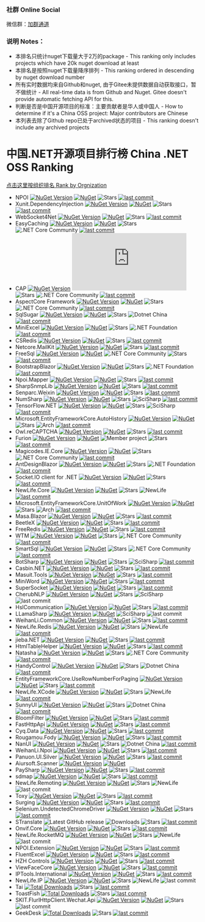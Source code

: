 ### 社群 Online Social

微信群：[加群通道](https://github.com/dotnet-cn/jobs/issues/13)

### 说明 Notes：
- 本排名只统计nuget下载量大于2万的package - This ranking only includes projects which have 20k nuget download at least
- 本排名是按照nuget下载量降序排列 - This ranking ordered in descending by nuget download number
- 所有实时数据均来自Github和nuget, 由于Gitee未提供数据自动获取接口，暂不做统计 - All real-time data is from Github and Nuget. Gitee doesn't provide automatic fetching API for this.
- 判断是否是中国开源项目的标准：主要贡献者是华人或中国人 - How to determine if it's a China OSS project: Major contributors are Chinese
- 本列表去除了Github repo已处于archived状态的项目 - This ranking doesn't include any archived projects

# 中国.NET开源项目排行榜 China .NET OSS Ranking

 [点击这里按组织排名 Rank by Orgnization](RankingByOrg.md)
 
- NPOI [![NuGet Version](https://img.shields.io/nuget/v/NPOI.svg?style=flat)](https://www.nuget.org/packages/NPOI/) [![NuGet](https://img.shields.io/nuget/dt/npoi)](https://www.nuget.org/packages/NPOI) <img alt="Stars" src="https://img.shields.io/github/stars/nissl-lab/npoi?style=flat-square&labelColor=343b41"/> [![last commit](https://img.shields.io/github/last-commit/nissl-lab/npoi/master)](https://github.com/nissl-lab/npoi)
- Xunit.DependencyInjection [![NuGet Version](https://img.shields.io/nuget/v/Xunit.DependencyInjection.svg?style=flat)](https://www.nuget.org/packages/Xunit.DependencyInjection/) [![NuGet](https://img.shields.io/nuget/dt/Xunit.DependencyInjection)](https://www.nuget.org/packages/Xunit.DependencyInjection) <img alt="Stars" src="https://img.shields.io/github/stars/pengweiqhca/Xunit.DependencyInjection?style=flat-square&labelColor=343b41"/> [![last commit](https://img.shields.io/github/last-commit/pengweiqhca/Xunit.DependencyInjection/main)](https://github.com/pengweiqhca/Xunit.DependencyInjection)
- WebSocket4Net [![NuGet Version](https://img.shields.io/nuget/v/WebSocket4Net.svg?style=flat)](https://www.nuget.org/packages/WebSocket4Net/) [![NuGet](https://img.shields.io/nuget/dt/WebSocket4Net.svg)](https://www.nuget.org/packages/WebSocket4Net) <img alt="Stars" src="https://img.shields.io/github/stars/kerryjiang/WebSocket4Net?style=flat-square&labelColor=343b41"/> [![last commit](https://img.shields.io/github/last-commit/kerryjiang/WebSocket4Net/master)](https://github.com/kerryjiang/WebSocket4Net)
- EasyCaching [![NuGet Version](https://img.shields.io/nuget/v/EasyCaching.Core.svg?style=flat)](https://www.nuget.org/packages/EasyCaching.Core/) [![NuGet](https://img.shields.io/nuget/dt/EasyCaching.Core)](https://www.nuget.org/packages/EasyCaching.Core) <img alt="Stars" src="https://img.shields.io/github/stars/dotnetcore/EasyCaching?style=flat-square&labelColor=343b41"/> ![.NET Core Community](https://img.shields.io/badge/NCC-9e20c9.svg) [![last commit](https://img.shields.io/github/last-commit/dotnetcore/EasyCaching/master)](https://github.com/dotnetcore/EasyCaching)
- CAP  [![NuGet Version](https://img.shields.io/nuget/v/DotNetCore.CAP.svg?style=flat)](https://www.nuget.org/packages/DotNetCore.CAP/) [![NuGet](https://img.shields.io/nuget/dt/DotNetCore.CAP)](https://www.nuget.org/packages/DotNetCore.CAP) <img alt="Stars" src="https://img.shields.io/github/stars/dotnetcore/CAP?style=flat-square&labelColor=343b41"/> ![.NET Core Community](https://img.shields.io/badge/NCC-9e20c9.svg) [![last commit](https://img.shields.io/github/last-commit/dotnetcore/cap/master)](https://github.com/dotnetcore/CAP)
- AspectCore Framework [![NuGet Version](https://img.shields.io/nuget/v/AspectCore.Core.svg?style=flat)](https://www.nuget.org/packages/AspectCore.Core/) [![NuGet](https://img.shields.io/nuget/dt/AspectCore.Core)](https://www.nuget.org/packages/AspectCore.Core) <img alt="Stars" src="https://img.shields.io/github/stars/dotnetcore/AspectCore-Framework?style=flat-square&labelColor=343b41"/> ![.NET Core Community](https://img.shields.io/badge/NCC-9e20c9.svg) [![last commit](https://img.shields.io/github/last-commit/dotnetcore/AspectCore-Framework/master)](https://github.com/dotnetcore/AspectCore-Framework)
- SqlSugar [![NuGet Version](https://img.shields.io/nuget/v/SqlSugarCore.svg?style=flat)](https://www.nuget.org/packages/SqlSugarCore/) [![NuGet](https://img.shields.io/nuget/dt/SqlSugarCore)](https://www.nuget.org/packages/SqlSugarCore) <img alt="Stars" src="https://img.shields.io/github/stars/DotNetNext/SqlSugar?style=flat-square&labelColor=343b41"/> ![Dotnet China](https://img.shields.io/badge/DOTNETCHINA-ff0000.svg) [![last commit](https://img.shields.io/github/last-commit/DotNetNext/SqlSugar/master)](https://github.com/DotNetNext/SqlSugar)
- MiniExcel [![NuGet Version](https://img.shields.io/nuget/v/MiniExcel.svg?style=flat)](https://www.nuget.org/packages/MiniExcel/) [![NuGet](https://img.shields.io/nuget/dt/MiniExcel)](https://www.nuget.org/packages/MiniExcel) <img alt="Stars" src="https://img.shields.io/github/stars/mini-software/MiniExcel?style=flat-square&labelColor=343b41"/> ![.NET Foundation](https://img.shields.io/badge/DNF-2b0b98.svg) [![last commit](https://img.shields.io/github/last-commit/mini-software/MiniExcel/master)](https://github.com/mini-software/MiniExcel)
- CSRedis [![NuGet Version](https://img.shields.io/nuget/v/CSRedisCore.svg?style=flat)](https://www.nuget.org/packages/CSRedisCore/) [![NuGet](https://img.shields.io/nuget/dt/CSRedisCore)](https://www.nuget.org/packages/CSRedisCore) <img alt="Stars" src="https://img.shields.io/github/stars/2881099/csredis?style=flat-square&labelColor=343b41"/> [![last commit](https://img.shields.io/github/last-commit/2881099/csredis/master)](https://github.com/2881099/csredis)
- Netcore.MailKit [![NuGet Version](https://img.shields.io/nuget/v/NETCore.MailKit.svg?style=flat)](https://www.nuget.org/packages/NETCore.MailKit/) [![NuGet](https://img.shields.io/nuget/dt/NETCore.MailKit)](https://www.nuget.org/packages/NETCore.MailKit) <img alt="Stars" src="https://img.shields.io/github/stars/myloveCc/NETCore.MailKit?style=flat-square&labelColor=343b41"/> [![last commit](https://img.shields.io/github/last-commit/myloveCc/NETCore.MailKit/master)](https://github.com/myloveCc/NETCore.MailKit)
- FreeSql [![NuGet Version](https://img.shields.io/nuget/v/FreeSql.svg?style=flat)](https://www.nuget.org/packages/FreeSql/) [![NuGet](https://img.shields.io/nuget/dt/FreeSql)](https://www.nuget.org/packages/FreeSql) ![.NET Core Community](https://img.shields.io/badge/NCC-9e20c9.svg) <img alt="Stars" src="https://img.shields.io/github/stars/dotnetcore/FreeSql?style=flat-square&labelColor=343b41"/>  [![last commit](https://img.shields.io/github/last-commit/dotnetcore/FreeSql/master)](https://github.com/dotnetcore/FreeSql)
- BootstrapBlazor [![NuGet Version](https://img.shields.io/nuget/v/BootstrapBlazor.svg?style=flat)](https://www.nuget.org/packages/BootstrapBlazor/) [![NuGet](https://img.shields.io/nuget/dt/BootstrapBlazor)](https://www.nuget.org/packages/BootstrapBlazor) <img alt="Stars" src="https://img.shields.io/github/stars/dotnetcore/BootstrapBlazor?style=flat-square&labelColor=343b41"/> ![.NET Foundation](https://img.shields.io/badge/DNF-2b0b98.svg) [![last commit](https://img.shields.io/github/last-commit/dotnetcore/BootstrapBlazor/main)](https://github.com/dotnetcore/BootstrapBlazor)
- Npoi.Mapper [![NuGet Version](https://img.shields.io/nuget/v/NPOI.Mapper.svg?style=flat)](https://www.nuget.org/packages/NPOI.Mapper/) [![NuGet](https://img.shields.io/nuget/dt/NPOI.Mapper)](https://www.nuget.org/packages/NPOI.Mapper) <img alt="Stars" src="https://img.shields.io/github/stars/donnytian/Npoi.Mapper?style=flat-square&labelColor=343b41"/> [![last commit](https://img.shields.io/github/last-commit/donnytian/Npoi.Mapper/master)](https://github.com/donnytian/Npoi.Mapper)
- SharpSnmpLib [![NuGet Version](https://img.shields.io/nuget/v/Lextm.SharpSnmpLib.svg?style=flat)](https://www.nuget.org/packages/Lextm.SharpSnmpLib/) [![NuGet](https://img.shields.io/nuget/dt/Lextm.SharpSnmpLib)](https://www.nuget.org/packages/Lextm.SharpSnmpLib) <img alt="Stars" src="https://img.shields.io/github/stars/lextudio/sharpsnmplib?style=flat-square&labelColor=343b41"/> [![last commit](https://img.shields.io/github/last-commit/lextudio/sharpsnmplib/master)](https://github.com/lextudio/sharpsnmplib)
- Senparc.Weixin [![NuGet Version](https://img.shields.io/nuget/v/Senparc.Weixin.svg?style=flat)](https://www.nuget.org/packages/Senparc.Weixin/) [![NuGet](https://img.shields.io/nuget/dt/Senparc.Weixin)](https://www.nuget.org/packages/Senparc.Weixin) <img alt="Stars" src="https://img.shields.io/github/stars/JeffreySu/WeiXinMPSDK?style=flat-square&labelColor=343b41"/> [![last commit](https://img.shields.io/github/last-commit/JeffreySu/WeiXinMPSDK/master)](https://github.com/JeffreySu/WeiXinMPSDK)
- NumSharp [![NuGet Version](https://img.shields.io/nuget/v/NumSharp.svg?style=flat)](https://www.nuget.org/packages/NumSharp/) [![NuGet](https://img.shields.io/nuget/dt/NumSharp)](https://www.nuget.org/packages/NumSharp) <img alt="Stars" src="https://img.shields.io/github/stars/SciSharp/NumSharp?style=flat-square&labelColor=343b41"/> ![SciSharp](https://img.shields.io/badge/SCISHARP-865fc3.svg) [![last commit](https://img.shields.io/github/last-commit/SciSharp/NumSharp/master)](https://github.com/SciSharp/NumSharp)
- TensorFlow.NET [![NuGet Version](https://img.shields.io/nuget/v/TensorFlow.NET.svg?style=flat)](https://www.nuget.org/packages/TensorFlow.NET/) [![NuGet](https://img.shields.io/nuget/dt/TensorFlow.NET)](https://www.nuget.org/packages/TensorFlow.NET) <img alt="Stars" src="https://img.shields.io/github/stars/SciSharp/TensorFlow.NET?style=flat-square&labelColor=343b41"/> ![SciSharp](https://img.shields.io/badge/SCISHARP-865fc3.svg) [![last commit](https://img.shields.io/github/last-commit/SciSharp/TensorFlow.NET/master)](https://github.com/SciSharp/TensorFlow.NET)
- Microsoft.EntityFrameworkCore.AutoHistory [![NuGet Version](https://img.shields.io/nuget/v/Microsoft.EntityFrameworkCore.AutoHistory.svg?style=flat)](https://www.nuget.org/packages/Microsoft.EntityFrameworkCore.AutoHistory/) [![NuGet](https://img.shields.io/nuget/dt/Microsoft.EntityFrameworkCore.AutoHistory)](https://www.nuget.org/packages/Microsoft.EntityFrameworkCore.AutoHistory) <img alt="Stars" src="https://img.shields.io/github/stars/arch/AutoHistory?style=flat-square&labelColor=343b41"/> ![Arch](https://img.shields.io/badge/Arch-865f00.svg) [![last commit](https://img.shields.io/github/last-commit/arch/AutoHistory/master)](https://github.com/arch/AutoHistory)
- Owl.reCAPTCHA [![NuGet Version](https://img.shields.io/nuget/v/Owl.reCAPTCHA.svg?style=flat)](https://www.nuget.org/packages/Owl.reCAPTCHA/) [![NuGet](https://img.shields.io/nuget/dt/Owl.reCAPTCHA)](https://www.nuget.org/packages/Owl.reCAPTCHA) <img alt="Stars" src="https://img.shields.io/github/stars/maliming/reCAPTCHA?style=flat-square&labelColor=343b41"/> [![last commit](https://img.shields.io/github/last-commit/maliming/reCAPTCHA/master)](https://github.com/maliming/reCAPTCHA)
- Furion [![NuGet Version](https://img.shields.io/nuget/v/Furion.svg?style=flat)](https://www.nuget.org/packages/Furion/) [![NuGet](https://img.shields.io/nuget/dt/Furion)](https://www.nuget.org/packages/Furion) ![Member project](https://img.shields.io/badge/DOTNETCHINA-ff0000.svg) <img alt="Stars" src="https://img.shields.io/github/stars/MonkSoul/Furion?style=flat-square&labelColor=343b41"/> [![last commit](https://img.shields.io/github/last-commit/MonkSoul/Furion/v4)](https://github.com/MonkSoul/Furion)
- Magicodes.IE.Core [![NuGet Version](https://img.shields.io/nuget/v/Magicodes.IE.Core.svg?style=flat)](https://www.nuget.org/packages/Magicodes.IE.Core/) [![NuGet](https://img.shields.io/nuget/dt/Magicodes.IE.Core)](https://www.nuget.org/packages/Magicodes.IE.Core) <img alt="Stars" src="https://img.shields.io/github/stars/dotnetcore/Magicodes.IE?style=flat-square&labelColor=343b41"/> ![.NET Core Community](https://img.shields.io/badge/NCC-9e20c9.svg) [![last commit](https://img.shields.io/github/last-commit/dotnetcore/Magicodes.IE/master)](https://github.com/dotnetcore/Magicodes.IE)
- AntDesignBlazor [![NuGet Version](https://img.shields.io/nuget/v/AntDesign.svg?style=flat)](https://www.nuget.org/packages/AntDesign/) [![NuGet](https://img.shields.io/nuget/dt/AntDesign)](https://www.nuget.org/packages/AntDesign) <img alt="Stars" src="https://img.shields.io/github/stars/ant-design-blazor/ant-design-blazor?style=flat-square&labelColor=343b41"/> ![.NET Foundation](https://img.shields.io/badge/DNF-2b0b98.svg) [![last commit](https://img.shields.io/github/last-commit/ant-design-blazor/ant-design-blazor/master)](https://github.com/ant-design-blazor/ant-design-blazor)
- Socket.IO client for .NET [![NuGet Version](https://img.shields.io/nuget/v/SocketIOClient.svg?style=flat)](https://www.nuget.org/packages/SocketIOClient/) [![NuGet](https://img.shields.io/nuget/dt/SocketIOClient)](https://www.nuget.org/packages/SocketIOClient) <img alt="Stars" src="https://img.shields.io/github/stars/doghappy/socket.io-client-csharp?style=flat-square&labelColor=343b41"/> [![last commit](https://img.shields.io/github/last-commit/doghappy/socket.io-client-csharp/master)](https://github.com/doghappy/socket.io-client-csharp)
- NewLife.Core [![NuGet Version](https://img.shields.io/nuget/v/NewLife.Core.svg?style=flat)](https://www.nuget.org/packages/NewLife.Core/) [![NuGet](https://img.shields.io/nuget/dt/NewLife.Core)](https://www.nuget.org/packages/NewLife.Core) <img alt="Stars" src="https://img.shields.io/github/stars/NewLifeX/X?style=flat-square&labelColor=343b41"/> ![NewLife](https://img.shields.io/badge/NEWLIFE-a6ca4d.svg) [![last commit](https://img.shields.io/github/last-commit/NewLifeX/X/master)](https://github.com/NewLifeX/X)
- Microsoft.EntityFrameworkCore.UnitOfWork [![NuGet Version](https://img.shields.io/nuget/v/Microsoft.EntityFrameworkCore.UnitOfWork.svg?style=flat)](https://www.nuget.org/packages/Microsoft.EntityFrameworkCore.UnitOfWork) [![NuGet](https://img.shields.io/nuget/dt/Microsoft.EntityFrameworkCore.UnitOfWork)](https://www.nuget.org/packages/Microsoft.EntityFrameworkCore.UnitOfWork) <img alt="Stars" src="https://img.shields.io/github/stars/arch/UnitOfWork?style=flat-square&labelColor=343b41"/> ![Arch](https://img.shields.io/badge/Arch-865f00.svg) [![last commit](https://img.shields.io/github/last-commit/arch/UnitOfWork/master)](https://github.com/arch/UnitOfWork)
- Masa.Blazor [![NuGet Version](https://img.shields.io/nuget/v/Masa.Blazor.svg?style=flat)](https://www.nuget.org/packages/Masa.Blazor/) [![NuGet](https://img.shields.io/nuget/dt/Masa.Blazor)](https://www.nuget.org/packages/Masa.Blazor) <img alt="Stars" src="https://img.shields.io/github/stars/masastack/MASA.Blazor?style=flat-square&labelColor=343b41"/> [![last commit](https://img.shields.io/github/last-commit/masastack/MASA.Blazor/main)](https://github.com/masastack/MASA.Blazor)
- BeetleX [![NuGet Version](https://img.shields.io/nuget/v/BeetleX.svg?style=flat)](https://www.nuget.org/packages/BeetleX/) [![NuGet](https://img.shields.io/nuget/dt/BeetleX)](https://www.nuget.org/packages/BeetleX) <img alt="Stars" src="https://img.shields.io/github/stars/beetlex-io/BeetleX?style=flat-square&labelColor=343b41"/> [![last commit](https://img.shields.io/github/last-commit/beetlex-io/BeetleX/master)](https://github.com/beetlex-io/BeetleX)
- FreeRedis [![NuGet Version](https://img.shields.io/nuget/v/FreeRedis.svg?style=flat)](https://www.nuget.org/packages/FreeRedis/) [![NuGet](https://img.shields.io/nuget/dt/FreeRedis)](https://www.nuget.org/packages/FreeRedis)  <img alt="Stars" src="https://img.shields.io/github/stars/2881099/FreeRedis?style=flat-square&labelColor=343b41"/> [![last commit](https://img.shields.io/github/last-commit/2881099/FreeRedis/master)](https://github.com/2881099/FreeRedis)
- WTM [![NuGet Version](https://img.shields.io/nuget/v/WalkingTec.Mvvm.Core.svg?style=flat)](https://www.nuget.org/packages/WalkingTec.Mvvm.Core/) [![NuGet](https://img.shields.io/nuget/dt/WalkingTec.Mvvm.Core)](https://www.nuget.org/packages/WalkingTec.Mvvm.Core) <img alt="Stars" src="https://img.shields.io/github/stars/dotnetcore/WTM?style=flat-square&labelColor=343b41"/> ![.NET Core Community](https://img.shields.io/badge/NCC-9e20c9.svg) [![last commit](https://img.shields.io/github/last-commit/dotnetcore/WTM/dotnet6)](https://github.com/dotnetcore/WTM)
- SmartSql [![NuGet Version](https://img.shields.io/nuget/v/SmartSql.svg?style=flat)](https://www.nuget.org/packages/SmartSql/) [![NuGet](https://img.shields.io/nuget/dt/SmartSql)](https://www.nuget.org/packages/SmartSql) <img alt="Stars" src="https://img.shields.io/github/stars/dotnetcore/smartsql?style=flat-square&labelColor=343b41"/> ![.NET Core Community](https://img.shields.io/badge/NCC-9e20c9.svg) [![last commit](https://img.shields.io/github/last-commit/dotnetcore/smartsql/master)](https://github.com/dotnetcore/smartsql)
- BotSharp [![NuGet Version](https://img.shields.io/nuget/v/BotSharp.Core.svg?style=flat)](https://www.nuget.org/packages/BotSharp.Core/) [![NuGet](https://img.shields.io/nuget/dt/BotSharp.Core)](https://www.nuget.org/packages/BotSharp.Core) <img alt="Stars" src="https://img.shields.io/github/stars/SciSharp/BotSharp?style=flat-square&labelColor=343b41"/> ![SciSharp](https://img.shields.io/badge/SCISHARP-865fc3.svg) [![last commit](https://img.shields.io/github/last-commit/SciSharp/BotSharp/master)](https://github.com/SciSharp/BotSharp)
- Casbin.NET [![NuGet Version](https://img.shields.io/nuget/v/Casbin.NET.svg?style=flat)](https://www.nuget.org/packages/Casbin.NET/) [![NuGet](https://img.shields.io/nuget/dt/Casbin.NET)](https://www.nuget.org/packages/Casbin.NET)  <img alt="Stars" src="https://img.shields.io/github/stars/casbin/Casbin.NET?style=flat-square&labelColor=343b41"/> [![last commit](https://img.shields.io/github/last-commit/casbin/Casbin.NET/master)](https://github.com/casbin/Casbin.NET)
- Masuit.Tools [![NuGet Version](https://img.shields.io/nuget/v/Masuit.Tools.Core.svg?style=flat)](https://www.nuget.org/packages/Masuit.Tools.Core) [![NuGet](https://img.shields.io/nuget/dt/Masuit.Tools.Core)](https://www.nuget.org/packages/Masuit.Tools.Core) <img alt="Stars" src="https://img.shields.io/github/stars/ldqk/Masuit.Tools?style=flat-square&labelColor=343b41"/> [![last commit](https://img.shields.io/github/last-commit/ldqk/Masuit.Tools/master)](https://github.com/ldqk/Masuit.Tools)
- MiniWord [![NuGet Version](https://img.shields.io/nuget/v/MiniWord.svg?style=flat)](https://www.nuget.org/packages/MiniWord/) [![NuGet](https://img.shields.io/nuget/dt/MiniWord)](https://www.nuget.org/packages/MiniWord)  <img alt="Stars" src="https://img.shields.io/github/stars/mini-software/MiniWord?style=flat-square&labelColor=343b41"/> [![last commit](https://img.shields.io/github/last-commit/mini-software/MiniWord/main)](https://github.com/mini-software/MiniWord) 
- SuperSocket [![NuGet Version](https://img.shields.io/nuget/v/SuperSocket.svg?style=flat)](https://www.nuget.org/packages/SuperSocket/) [![NuGet](https://img.shields.io/nuget/dt/SuperSocket)](https://www.nuget.org/packages/SuperSocket) <img alt="Stars" src="https://img.shields.io/github/stars/kerryjiang/SuperSocket?style=flat-square&labelColor=343b41"/> [![last commit](https://img.shields.io/github/last-commit/kerryjiang/SuperSocket/master)](https://github.com/kerryjiang/SuperSocket)
- CherubNLP [![NuGet Version](https://img.shields.io/nuget/v/CherubNLP.svg?style=flat)](https://www.nuget.org/packages/CherubNLP/) [![NuGet](https://img.shields.io/nuget/dt/CherubNLP)](https://www.nuget.org/packages/CherubNLP)  <img alt="Stars" src="https://img.shields.io/github/stars/SciSharp/CherubNLP?style=flat-square&labelColor=343b41"/> ![SciSharp](https://img.shields.io/badge/SciSharp-865fc3.svg) ![last commit](https://img.shields.io/github/last-commit/SciSharp/CherubNLP/master)
- HslCommunication [![NuGet Version](https://img.shields.io/nuget/v/HslCommunication.svg?style=flat)](https://www.nuget.org/packages/HslCommunication/) [![NuGet](https://img.shields.io/nuget/dt/CherubNLP)](https://www.nuget.org/packages/HslCommunication)  <img alt="Stars" src="https://img.shields.io/github/stars/dathlin/HslCommunication?style=flat-square&labelColor=343b41"/> [![last commit](https://img.shields.io/github/last-commit/dathlin/HslCommunication/master)](https://github.com/dathlin/HslCommunication)
- LLamaSharp [![NuGet Version](https://img.shields.io/nuget/v/LLamaSharp.svg?style=flat)](https://www.nuget.org/packages/LLamaSharp/) [![NuGet](https://img.shields.io/nuget/dt/LLamaSharp)](https://www.nuget.org/packages/LLamaSharp) ![SciSharp](https://img.shields.io/badge/SCISHARP-865fc3.svg) ![last commit](https://img.shields.io/github/last-commit/SciSharp/LLamaSharp/master)
- WeihanLi.Common [![NuGet Version](https://img.shields.io/nuget/v/WeihanLi.Common.svg?style=flat)](https://www.nuget.org/packages/WeihanLi.Common/) [![NuGet](https://img.shields.io/nuget/dt/WeihanLi.Common)](https://www.nuget.org/packages/WeihanLi.Common) <img alt="Stars" src="https://img.shields.io/github/stars/WeihanLi/WeihanLi.Common?style=flat-square&labelColor=343b41"/> [![last commit](https://img.shields.io/github/last-commit/WeihanLi/WeihanLi.Common/dev)](https://github.com/WeihanLi/WeihanLi.Common)
- NewLife.Redis [![NuGet Version](https://img.shields.io/nuget/v/NewLife.Redis.svg?style=flat)](https://www.nuget.org/packages/NewLife.Redis/) [![NuGet](https://img.shields.io/nuget/dt/NewLife.Redis)](https://www.nuget.org/packages/NewLife.Redis)  <img alt="Stars" src="https://img.shields.io/github/stars/NewLifeX/NewLife.Redis?style=flat-square&labelColor=343b41"/> ![NewLife](https://img.shields.io/badge/NEWLIFE-a6ca4d.svg) [![last commit](https://img.shields.io/github/last-commit/NewLifeX/NewLife.Redis/master)](https://github.com/NewLifeX/NewLife.Redis)
- jieba.NET [![NuGet Version](https://img.shields.io/nuget/v/jieba.NET.svg?style=flat)](https://www.nuget.org/packages/jieba.NET/) [![NuGet](https://img.shields.io/nuget/dt/jieba.NET)](https://www.nuget.org/packages/jieba.NET) <img alt="Stars" src="https://img.shields.io/github/stars/anderscui/jieba.NET?style=flat-square&labelColor=343b41"/> [![last commit](https://img.shields.io/github/last-commit/anderscui/jieba.NET/master)](https://github.com/anderscui/jieba.NET)
- HtmlTableHelper [![NuGet Version](https://img.shields.io/nuget/v/HtmlTableHelper.svg?style=flat)](https://www.nuget.org/packages/HtmlTableHelper/) [![NuGet](https://img.shields.io/nuget/dt/HtmlTableHelper)](https://www.nuget.org/packages/HtmlTableHelper) <img alt="Stars" src="https://img.shields.io/github/stars/shps951023/HtmlTableHelper?style=flat-square&labelColor=343b41"/> [![last commit](https://img.shields.io/github/last-commit/shps951023/HtmlTableHelper/master)](https://github.com/shps951023/HtmlTableHelper) 
- Natasha [![NuGet Version](https://img.shields.io/nuget/v/DotNetCore.Natasha.Framework.svg?style=flat)](https://www.nuget.org/packages/DotNetCore.Natasha.Framework/) [![NuGet](https://img.shields.io/nuget/dt/DotNetCore.Natasha.Framework)](https://www.nuget.org/packages/DotNetCore.Natasha.Framework) <img alt="Stars" src="https://img.shields.io/github/stars/dotnetcore/Natasha?style=flat-square&labelColor=343b41"/> ![.NET Core Community](https://img.shields.io/badge/NCC-9e20c9.svg) [![last commit](https://img.shields.io/github/last-commit/dotnetcore/Natasha/main)](https://github.com/dotnetcore/Natasha)
- HandyControl [![NuGet Version](https://img.shields.io/nuget/v/HandyControl.svg?style=flat)](https://www.nuget.org/packages/HandyControl/) [![NuGet](https://img.shields.io/nuget/dt/HandyControl)](https://www.nuget.org/packages/HandyControl)  <img alt="Stars" src="https://img.shields.io/github/stars/HandyOrg/HandyControl?style=flat-square&labelColor=343b41"/> ![Dotnet China](https://img.shields.io/badge/DOTNETCHINA-ff0000.svg) [![last commit](https://img.shields.io/github/last-commit/HandyOrg/HandyControl/master)](https://github.com/HandyOrg/HandyControl)
- EntityFrameworkCore.UseRowNumberForPaging [![NuGet Version](https://img.shields.io/nuget/v/EntityFrameworkCore.UseRowNumberForPaging.svg?style=flat)](https://www.nuget.org/packages/EntityFrameworkCore.UseRowNumberForPaging/) [![NuGet](https://img.shields.io/nuget/dt/EntityFrameworkCore.UseRowNumberForPaging)](https://www.nuget.org/packages/EntityFrameworkCore.UseRowNumberForPaging)   <img alt="Stars" src="https://img.shields.io/github/stars/Rwing/EntityFrameworkCore.UseRowNumberForPaging?style=flat-square&labelColor=343b41"/> [![last commit](https://img.shields.io/github/last-commit/Rwing/EntityFrameworkCore.UseRowNumberForPaging/master)](https://github.com/Rwing/EntityFrameworkCore.UseRowNumberForPaging)
- NewLife.XCode [![NuGet Version](https://img.shields.io/nuget/v/NewLife.XCode.svg?style=flat)](https://www.nuget.org/packages/NewLife.XCode/) [![NuGet](https://img.shields.io/nuget/dt/NewLife.XCode)](https://www.nuget.org/packages/NewLife.XCode) <img alt="Stars" src="https://img.shields.io/github/stars/NewLifeX/NewLife.XCode?style=flat-square&labelColor=343b41"/> ![NewLife](https://img.shields.io/badge/NEWLIFE-a6ca4d.svg) [![last commit](https://img.shields.io/github/last-commit/NewLifeX/NewLife.XCode/master)](https://github.com/NewLifeX/NewLife.XCode)
- SunnyUI [![NuGet Version](https://img.shields.io/nuget/v/SunnyUI.svg?style=flat)](https://www.nuget.org/packages/SunnyUI/) [![NuGet](https://img.shields.io/nuget/dt/SunnyUI)](https://www.nuget.org/packages/SunnyUI)  <img alt="Stars" src="https://img.shields.io/github/stars/yhuse/SunnyUI?style=flat-square&labelColor=343b41"/> ![Dotnet China](https://img.shields.io/badge/DOTNETCHINA-ff0000.svg) [![last commit](https://img.shields.io/github/last-commit/yhuse/SunnyUI/master)](https://github.com/yhuse/SunnyUI)
- BloomFilter [![NuGet Version](https://img.shields.io/nuget/v/BloomFilter.NetCore.svg?style=flat)](https://www.nuget.org/packages/BloomFilter.NetCore/) [![NuGet](https://img.shields.io/nuget/dt/BloomFilter.NetCore)](https://www.nuget.org/packages/BloomFilter.NetCore) <img alt="Stars" src="https://img.shields.io/github/stars/vla/BloomFilter.NetCore?style=flat-square&labelColor=343b41"/> [![last commit](https://img.shields.io/github/last-commit/vla/BloomFilter.NetCore/main)](https://github.com/vla/BloomFilter.NetCore)
- FastHttpApi [![NuGet Version](https://img.shields.io/nuget/v/BeetleX.FastHttpApi.svg?style=flat)](https://www.nuget.org/packages/BeetleX.FastHttpApi/) [![NuGet](https://img.shields.io/nuget/dt/BeetleX.FastHttpApi)](https://www.nuget.org/packages/BeetleX.FastHttpApi) <img alt="Stars" src="https://img.shields.io/github/stars/beetlex-io/FastHttpApi?style=flat-square&labelColor=343b41"/> [![last commit](https://img.shields.io/github/last-commit/beetlex-io/FastHttpApi/master)](https://github.com/beetlex-io/FastHttpApi)
- Cyq.Data [![NuGet Version](https://img.shields.io/nuget/v/cyqdata.svg?style=flat)](https://www.nuget.org/packages/cyqdata/) [![NuGet](https://img.shields.io/nuget/dt/cyqdata)](https://www.nuget.org/packages/cyqdata)  <img alt="Stars" src="https://img.shields.io/github/stars/cyq1162/cyqdata?style=flat-square&labelColor=343b41"/> [![last commit](https://img.shields.io/github/last-commit/cyq1162/cyqdata/master)](https://github.com/cyq1162/cyqdata)
- Rougamou.Fody [![NuGet Version](https://img.shields.io/nuget/v/Rougamo.Fody.svg?style=flat)](https://www.nuget.org/packages/Rougamo.Fody/) [![NuGet](https://img.shields.io/nuget/dt/Rougamo.Fody)](https://www.nuget.org/packages/Rougamo.Fody) <img alt="Stars" src="https://img.shields.io/github/stars/inversionhourglass/Rougamo?style=flat-square&labelColor=343b41"/> [![last commit](https://img.shields.io/github/last-commit/inversionhourglass/Rougamo/master)](https://github.com/inversionhourglass/Rougamo)
- NanUI [![NuGet Version](https://img.shields.io/nuget/v/NetDimension.NanUI.svg?style=flat)](https://www.nuget.org/packages/NetDimension.NanUI/) [![NuGet](https://img.shields.io/nuget/dt/NetDimension.NanUI)](https://www.nuget.org/packages/NetDimension.NanUI) <img alt="Stars" src="https://img.shields.io/github/stars/XuanchenLin/NanUI?style=flat-square&labelColor=343b41"/> ![Dotnet China](https://img.shields.io/badge/DOTNETCHINA-ff0000.svg) [![last commit](https://img.shields.io/github/last-commit/XuanchenLin/NanUI/master)](https://github.com/XuanchenLin/NanUI)
- WeihanLi.Npoi [![NuGet Version](https://img.shields.io/nuget/v/WeihanLi.Npoi.svg?style=flat)](https://www.nuget.org/packages/WeihanLi.Npoi/) [![NuGet](https://img.shields.io/nuget/dt/WeihanLi.Npoi)](https://www.nuget.org/packages/WeihanLi.Npoi) <img alt="Stars" src="https://img.shields.io/github/stars/WeihanLi/WeihanLi.Npoi?style=flat-square&labelColor=343b41"/> [![last commit](https://img.shields.io/github/last-commit/WeihanLi/WeihanLi.Npoi/master)](https://github.com/WeihanLi/WeihanLi.Npoi)
- Panuon.UI.Silver [![NuGet Version](https://img.shields.io/nuget/v/Panuon.UI.Silver.svg?style=flat)](https://www.nuget.org/packages/Panuon.UI.Silver/) [![NuGet](https://img.shields.io/nuget/dt/Panuon.UI.Silver)](https://www.nuget.org/packages/Panuon.UI.Silver)  <img alt="Stars" src="https://img.shields.io/github/stars/Panuon/Panuon.WPF.UI?style=flat-square&labelColor=343b41"/> [![last commit](https://img.shields.io/github/last-commit/Panuon/Panuon.WPF.UI/master)](https://github.com/Panuon/Panuon.WPF.UI)
- Aiursoft.Scanner [![NuGet Version](https://img.shields.io/nuget/v/Aiursoft.Scanner.svg?style=flat)](https://www.nuget.org/packages/Aiursoft.Scanner/) [![NuGet](https://img.shields.io/nuget/dt/Aiursoft.Scanner)](https://www.nuget.org/packages/Aiursoft.Scanner)  
- PaySharp [![NuGet Version](https://img.shields.io/nuget/v/PaySharp.Core.svg?style=flat)](https://www.nuget.org/packages/PaySharp.Core/) [![NuGet](https://img.shields.io/nuget/dt/PaySharp.Core)](https://www.nuget.org/packages/PaySharp.Core) <img alt="Stars" src="https://img.shields.io/github/stars/Varorbc/PaySharp?style=flat-square&labelColor=343b41"/> [![last commit](https://img.shields.io/github/last-commit/Varorbc/PaySharp/master)](https://github.com/Varorbc/PaySharp)
- sdmap [![NuGet Version](https://img.shields.io/nuget/v/sdmap.svg?style=flat)](https://www.nuget.org/packages/sdmap/) [![NuGet](https://img.shields.io/nuget/dt/sdmap)](https://www.nuget.org/packages/sdmap) <img alt="Stars" src="https://img.shields.io/github/stars/sdcb/sdmap?style=flat-square&labelColor=343b41"/> [![last commit](https://img.shields.io/github/last-commit/sdcb/sdmap/master)](https://github.com/sdcb/sdmap)
- NewLife.Remoting [![NuGet Version](https://img.shields.io/nuget/v/NewLife.Remoting.svg?style=flat)](https://www.nuget.org/packages/NewLife.Remoting/) [![NuGet](https://img.shields.io/nuget/dt/NewLife.Remoting)](https://www.nuget.org/packages/NewLife.Remoting) <img alt="Stars" src="https://img.shields.io/github/stars/NewLifeX/NewLife.Remoting?style=flat-square&labelColor=343b41"/> ![NewLife](https://img.shields.io/badge/NEWLIFE-a6ca4d.svg) ![last commit](https://img.shields.io/github/last-commit/NewLifeX/NewLife.Remoting/master)
- Toxy [![NuGet Version](https://img.shields.io/nuget/v/Toxy.svg?style=flat)](https://www.nuget.org/packages/Toxy/) [![NuGet](https://img.shields.io/nuget/dt/Toxy)](https://www.nuget.org/packages/Toxy) <img alt="Stars" src="https://img.shields.io/github/stars/nissl-lab/Toxy?style=flat-square&labelColor=343b41"/> [![last commit](https://img.shields.io/github/last-commit/nissl-lab/Toxy/master)](https://github.com/nissl-lab/Toxy)
- Surging [![NuGet Version](https://img.shields.io/nuget/v/Surging.svg?style=flat)](https://www.nuget.org/packages/Surging/) [![NuGet](https://img.shields.io/nuget/dt/Surging)](https://www.nuget.org/packages/Surging) <img alt="Stars" src="https://img.shields.io/github/stars/fanliang11/surging?style=flat-square&labelColor=343b41"/> [![last commit](https://img.shields.io/github/last-commit/fanliang11/surging/master)](https://github.com/fanliang11/surging)
- Selenium.UndetectedChromeDriver [![NuGet Version](https://img.shields.io/nuget/v/Selenium.UndetectedChromeDriver.svg?style=flat)](https://www.nuget.org/packages/Selenium.UndetectedChromeDriver/) [![NuGet](https://img.shields.io/nuget/dt/Selenium.UndetectedChromeDriver)](https://www.nuget.org/packages/Selenium.UndetectedChromeDriver) <img alt="Stars" src="https://img.shields.io/github/stars/fysh711426/UndetectedChromeDriver?style=flat-square&labelColor=343b41"/> [![last commit](https://img.shields.io/github/last-commit/fysh711426/UndetectedChromeDriver/master)](https://github.com/fysh711426/UndetectedChromeDriver)
- STranslate <img alt="Latest GitHub release" src="https://img.shields.io/github/release/ZGGSONG/STranslate.svg" /> <img alt="Downloads" src="https://img.shields.io/github/downloads/ZGGSONG/STranslate/total" /> <img alt="Stars" src="https://img.shields.io/github/stars/ZGGSONG/STranslate?style=flat-square&labelColor=343b41"/> [![last commit](https://img.shields.io/github/last-commit/ZGGSONG/STranslate/main)](https://github.com/ZGGSONG/STranslate)
- Onvif.Core [![NuGet Version](https://img.shields.io/nuget/v/Onvif.Core.svg?style=flat)](https://www.nuget.org/packages/Onvif.Core/) [![NuGet](https://img.shields.io/nuget/dt/Onvif.Core)](https://www.nuget.org/packages/Onvif.Core) <img alt="Stars" src="https://img.shields.io/github/stars/Jazea/Onvif.Core?style=flat-square&labelColor=343b41"/> [![last commit](https://img.shields.io/github/last-commit/Jazea/Onvif.Core/master)](https://github.com/Jazea/Onvif.Core)
- NewLife.RocketMQ [![NuGet Version](https://img.shields.io/nuget/v/NewLife.RocketMQ.svg?style=flat)](https://www.nuget.org/packages/NewLife.RocketMQ/) [![NuGet](https://img.shields.io/nuget/dt/NewLife.RocketMQ)](https://www.nuget.org/packages/NewLife.RocketMQ) <img alt="Stars" src="https://img.shields.io/github/stars/NewLifeX/NewLife.RocketMQ?style=flat-square&labelColor=343b41"/> ![NewLife](https://img.shields.io/badge/NEWLIFE-a6ca4d.svg) ![last commit](https://img.shields.io/github/last-commit/NewLifeX/NewLife.RocketMQ/master)
- NPOI.Extension [![NuGet Version](https://img.shields.io/nuget/v/NPOI.Extension.svg?style=flat)](https://www.nuget.org/packages/NPOI.Extension/) [![NuGet](https://img.shields.io/nuget/dt/NPOI.Extension)](https://www.nuget.org/packages/NPOI.Extension) <img alt="Stars" src="https://img.shields.io/github/stars/rigofunc/NPOI.Extension?style=flat-square&labelColor=343b41"/> [![last commit](https://img.shields.io/github/last-commit/rigofunc/NPOI.Extension/master)](https://github.com/rigofunc/NPOI.Extension)
- FluentExcel [![NuGet Version](https://img.shields.io/nuget/v/FluentExcel.svg?style=flat)](https://www.nuget.org/packages/FluentExcel/) [![NuGet](https://img.shields.io/nuget/dt/FluentExcel)](https://www.nuget.org/packages/FluentExcel) <img alt="Stars" src="https://img.shields.io/github/stars/arch/FluentExcel?style=flat-square&labelColor=343b41"/> [![last commit](https://img.shields.io/github/last-commit/arch/FluentExcel/develop)](https://github.com/arch/FluentExcel)
- HZH Controls [![NuGet Version](https://img.shields.io/nuget/v/HZH_Controls.svg?style=flat)](https://www.nuget.org/packages/HZH_Controls/) [![NuGet](https://img.shields.io/nuget/dt/HZH_Controls)](https://www.nuget.org/packages/HZH_Controls) <img alt="Stars" src="https://img.shields.io/github/stars/kwwwvagaa/NetWinformControl?style=flat-square&labelColor=343b41"/> [![last commit](https://img.shields.io/github/last-commit/kwwwvagaa/NetWinformControl/master)](https://github.com/kwwwvagaa/NetWinformControl)
- ViewFaceCore [![NuGet Version](https://img.shields.io/nuget/v/ViewFaceCore.svg?style=flat)](https://www.nuget.org/packages/ViewFaceCore/) [![NuGet](https://img.shields.io/nuget/dt/ViewFaceCore)](https://www.nuget.org/packages/ViewFaceCore) <img alt="Stars" src="https://img.shields.io/github/stars/ViewFaceCore/ViewFaceCore?style=flat-square&labelColor=343b41"/> [![last commit](https://img.shields.io/github/last-commit/ViewFaceCore/ViewFaceCore/main)](https://github.com/ViewFaceCore/ViewFaceCore)
- IPTools.International [![NuGet Version](https://img.shields.io/nuget/v/IPTools.International.svg?style=flat)](https://www.nuget.org/packages/IPTools.International/) [![NuGet](https://img.shields.io/nuget/dt/IPTools.International)](https://www.nuget.org/packages/IPTools.International) <img alt="Stars" src="https://img.shields.io/github/stars/stulzq/IPTools?style=flat-square&labelColor=343b41"/> [![last commit](https://img.shields.io/github/last-commit/stulzq/IPTools/master)](https://github.com/stulzq/IPTools)
- NewLife.IP [![NuGet Version](https://img.shields.io/nuget/v/NewLife.IP.svg?style=flat)](https://www.nuget.org/packages/NewLife.IP/) [![NuGet](https://img.shields.io/nuget/dt/NewLife.IP)](https://www.nuget.org/packages/NewLife.IP) <img alt="Stars" src="https://img.shields.io/github/stars/NewLifeX/NewLife.IP?style=flat-square&labelColor=343b41"/> ![NewLife](https://img.shields.io/badge/NEWLIFE-a6ca4d.svg) ![last commit](https://img.shields.io/github/last-commit/NewLifeX/NewLife.IP/master)
- Tai [![Total Downloads](https://img.shields.io/github/downloads/Planshit/Tai/total.svg)](https://github.com/Planshit/Tai/releases) <img alt="Stars" src="https://img.shields.io/github/stars/Planshit/Tai?style=flat-square&labelColor=343b41"/> [![last commit](https://img.shields.io/github/last-commit/Planshit/Tai/master)](https://github.com/Planshit/Tai)
- ToastFish [![Total Downloads](https://img.shields.io/github/downloads/Uahh/ToastFish/total.svg)](https://github.com/Uahh/ToastFish/releases) <img alt="Stars" src="https://img.shields.io/github/stars/Uahh/ToastFish?style=flat-square&labelColor=343b41"/> [![last commit](https://img.shields.io/github/last-commit/Uahh/ToastFish/main)](https://github.com/Uahh/ToastFish)
- SKIT.FlurlHttpClient.Wechat.Api [![NuGet Version](https://img.shields.io/nuget/v/SKIT.FlurlHttpClient.Wechat.Api.svg?style=flat)](https://www.nuget.org/packages/SKIT.FlurlHttpClient.Wechat.Api/) [![NuGet](https://img.shields.io/nuget/dt/SKIT.FlurlHttpClient.Wechat.Api)](https://www.nuget.org/packages/SKIT.FlurlHttpClient.Wechat.Api) <img alt="Stars" src="https://img.shields.io/github/stars/fudiwei/DotNetCore.SKIT.FlurlHttpClient.Wechat?style=flat-square&labelColor=343b41"/> ![last commit](https://img.shields.io/github/last-commit/fudiwei/DotNetCore.SKIT.FlurlHttpClient.Wechat/main)
- GeekDesk [![Total Downloads](https://img.shields.io/github/downloads/BookerLiu/GeekDesk/total.svg)](https://github.com/BookerLiu/GeekDesk/releases) <img alt="Stars" src="https://img.shields.io/github/stars/BookerLiu/GeekDesk?style=flat-square&labelColor=343b41"/> [![last commit](https://img.shields.io/github/last-commit/BookerLiu/GeekDesk/master)](https://github.com/BookerLiu/GeekDesk)



